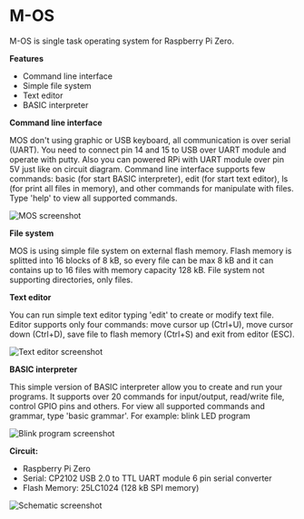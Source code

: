 # M-OS
M-OS is single task operating system for Raspberry Pi Zero. 

**Features**

* Command line interface
* Simple file system
* Text editor
* BASIC interpreter

**Command line interface**

MOS don't using graphic or USB keyboard, all communication is 
over serial (UART). You need to connect pin 14 and 15 to USB 
over UART module and operate with putty. Also you can powered 
RPi with UART module over pin 5V just like on circuit diagram. 
Command line interface supports few commands: basic (for start 
BASIC interpreter), edit (for start text editor), ls (for print 
all files in memory), and other commands for manipulate with files. 
Type 'help' to view all supported commands.

![MOS screenshot](https://raw.githubusercontent.com/marin9/M_OS/master/screenshot/s1.png)

**File system**

MOS is using simple file system on external flash memory. 
Flash memory is splitted into 16 blocks of 8 kB, so every 
file can be max 8 kB and it can contains up to 16 files 
with memory capacity 128 kB. File system not supporting 
directories, only files.

**Text editor**

You can run simple text editor typing 'edit' to create or 
modify text file. Editor supports only four commands: move 
cursor up (Ctrl+U), move cursor down (Ctrl+D), save file 
to flash memory (Ctrl+S) and exit from  editor (ESC).

![Text editor screenshot](https://raw.githubusercontent.com/marin9/M_OS/master/screenshot/s2.png)


**BASIC interpreter**

This simple version of BASIC interpreter allow you to create 
and run your programs. It supports over 20 commands for input/output,
read/write file, control GPIO pins and others. For view all supported
commands and grammar, type 'basic grammar'.
For example: blink LED program

![Blink program screenshot](https://raw.githubusercontent.com/marin9/M_OS/master/screenshot/s3.png)


**Circuit:**

* Raspberry Pi Zero
* Serial: CP2102 USB 2.0 to TTL UART module 6 pin serial converter
* Flash Memory: 25LC1024 (128 kB SPI memory)

![Schematic screenshot](https://raw.githubusercontent.com/marin9/M_OS/master/screenshot/s5.png)

